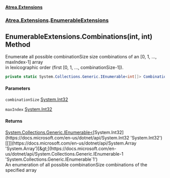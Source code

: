#### [Atrea.Extensions](./index.md 'index')
### [Atrea.Extensions](./Atrea-Extensions.md 'Atrea.Extensions').[EnumerableExtensions](./Atrea-Extensions-EnumerableExtensions.md 'Atrea.Extensions.EnumerableExtensions')
## EnumerableExtensions.Combinations(int, int) Method
Enumerate all possible combinationSize size combinations of an [0, 1, ..., maxIndex-1] array  
in lexicographic order (first [0, 1, ..., combinationSize-1]).  
```csharp
private static System.Collections.Generic.IEnumerable<int[]> Combinations(int combinationSize, int maxIndex);
```
#### Parameters
<a name='Atrea-Extensions-EnumerableExtensions-Combinations(int_int)-combinationSize'></a>
`combinationSize` [System.Int32](https://docs.microsoft.com/en-us/dotnet/api/System.Int32 'System.Int32')  
  
  
<a name='Atrea-Extensions-EnumerableExtensions-Combinations(int_int)-maxIndex'></a>
`maxIndex` [System.Int32](https://docs.microsoft.com/en-us/dotnet/api/System.Int32 'System.Int32')  
  
  
#### Returns
[System.Collections.Generic.IEnumerable&lt;](https://docs.microsoft.com/en-us/dotnet/api/System.Collections.Generic.IEnumerable-1 'System.Collections.Generic.IEnumerable`1')[System.Int32](https://docs.microsoft.com/en-us/dotnet/api/System.Int32 'System.Int32')[[]](https://docs.microsoft.com/en-us/dotnet/api/System.Array 'System.Array')[&gt;](https://docs.microsoft.com/en-us/dotnet/api/System.Collections.Generic.IEnumerable-1 'System.Collections.Generic.IEnumerable`1')  
An enumeration of all possible combinationSize combinations of the specified array  

